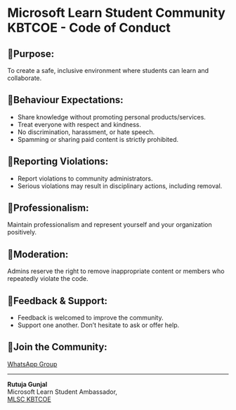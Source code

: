 # Microsoft Learn Student Community KBTCOE - Code of Conduct

## 📍Purpose:
To create a safe, inclusive environment where students can learn and collaborate.

## 📍Behaviour Expectations:
- Share knowledge without promoting personal products/services.
- Treat everyone with respect and kindness.
- No discrimination, harassment, or hate speech.
- Spamming or sharing paid content is strictly prohibited.

## 📍Reporting Violations:
- Report violations to community administrators.
- Serious violations may result in disciplinary actions, including removal.

## 📍Professionalism:
Maintain professionalism and represent yourself and your organization positively.

## 📍Moderation:
Admins reserve the right to remove inappropriate content or members who repeatedly violate the code.

## 📍Feedback & Support:
- Feedback is welcomed to improve the community.
- Support one another. Don’t hesitate to ask or offer help.

## 📍Join the Community:
[WhatsApp Group](https://chat.whatsapp.com/L7aES0X1K3tCdgjWHXfqM3)

---

**Rutuja Gunjal**  
Microsoft Learn Student Ambassador,  
[MLSC KBTCOE](https://linktr.ee/mlsc_kbtcoe)
